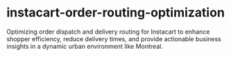 # instacart-order-routing-optimization
Optimizing order dispatch and delivery routing for Instacart to enhance shopper efficiency, reduce delivery times, and provide actionable business insights in a dynamic urban environment like Montreal.
